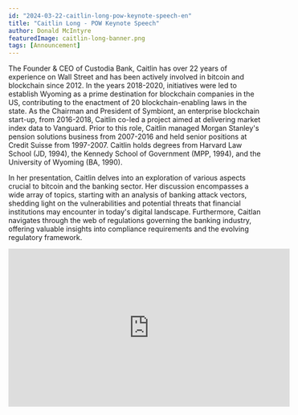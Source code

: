 ```yaml
---
id: "2024-03-22-caitlin-long-pow-keynote-speech-en"
title: "Caitlin Long - POW Keynote Speech"
author: Donald McIntyre
featuredImage: caitlin-long-banner.png
tags: [Announcement]
---
```


The Founder & CEO of Custodia Bank, Caitlin has over 22 years of experience on Wall Street and has been actively involved in bitcoin and blockchain since 2012. In the years 2018-2020, initiatives were led to establish Wyoming as a prime destination for blockchain companies in the US, contributing to the enactment of 20 blockchain-enabling laws in the state. As the Chairman and President of Symbiont, an enterprise blockchain start-up, from 2016-2018, Caitlin co-led a project aimed at delivering market index data to Vanguard. Prior to this role, Caitlin managed Morgan Stanley's pension solutions business from 2007-2016 and held senior positions at Credit Suisse from 1997-2007.  Caitlin holds degrees from Harvard Law School (JD, 1994), the Kennedy School of Government (MPP, 1994), and the University of Wyoming (BA, 1990).

In her presentation, Caitlin delves into an exploration of various aspects crucial to bitcoin and the banking sector. Her discussion encompasses a wide array of topics, starting with an analysis of banking attack vectors, shedding light on the vulnerabilities and potential threats that financial institutions may encounter in today's digital landscape. Furthermore, Caitlan navigates through the web of regulations governing the banking industry, offering valuable insights into compliance requirements and the evolving regulatory framework.

<iframe width="560" height="315" src="https://www.youtube.com/embed/Z10ON7ohrBA?si=Ub0mDWfnzOLNSFPd" title="YouTube video player" frameborder="0" allow="accelerometer; autoplay; clipboard-write; encrypted-media; gyroscope; picture-in-picture; web-share" allowfullscreen></iframe>
